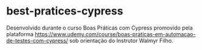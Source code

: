 # best-pratices-cypress
Desenvolvido durante o curso Boas Práticas com Cypress promovido pela plataforma https://www.udemy.com/course/boas-praticas-em-automacao-de-testes-com-cypress/ sob orientação do Instrutor Walmyr Filho.
